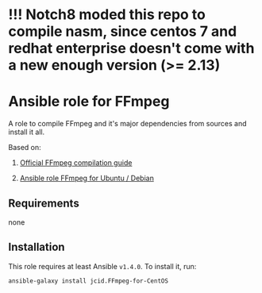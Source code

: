# !!! Notch8 moded this repo to compile nasm, since centos 7 and redhat enterprise doesn't come with a new enough version (>= 2.13)

# Ansible role for FFmpeg

A role to compile FFmpeg and it's major dependencies from sources and install it all.

Based on:

1. [Official FFmpeg compilation guide](https://trac.ffmpeg.org/wiki/CompilationGuide/Centos)

2. [Ansible role FFmpeg for Ubuntu / Debian](https://galaxy.ansible.com/list#/roles/1696)

Requirements
------------

none

Installation
------------

This role requires at least Ansible `v1.4.0`. To install it, run:

    ansible-galaxy install jcid.FFmpeg-for-CentOS
